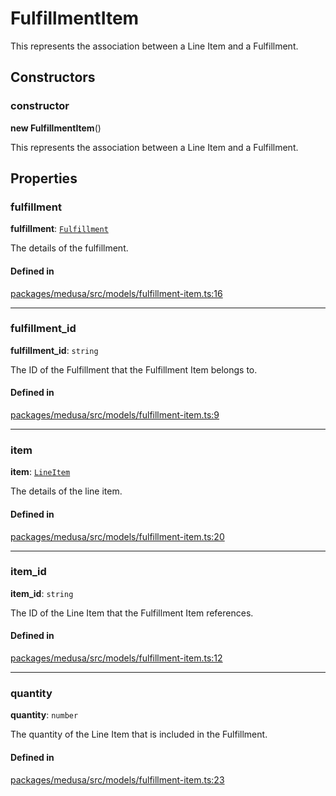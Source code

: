 # FulfillmentItem

This represents the association between a Line Item and a Fulfillment.

## Constructors

### constructor

**new FulfillmentItem**()

This represents the association between a Line Item and a Fulfillment.

## Properties

### fulfillment

 **fulfillment**: [`Fulfillment`](Fulfillment.md)

The details of the fulfillment.

#### Defined in

[packages/medusa/src/models/fulfillment-item.ts:16](https://github.com/medusajs/medusa/blob/e39010127/packages/medusa/src/models/fulfillment-item.ts#L16)

___

### fulfillment\_id

 **fulfillment\_id**: `string`

The ID of the Fulfillment that the Fulfillment Item belongs to.

#### Defined in

[packages/medusa/src/models/fulfillment-item.ts:9](https://github.com/medusajs/medusa/blob/e39010127/packages/medusa/src/models/fulfillment-item.ts#L9)

___

### item

 **item**: [`LineItem`](LineItem.md)

The details of the line item.

#### Defined in

[packages/medusa/src/models/fulfillment-item.ts:20](https://github.com/medusajs/medusa/blob/e39010127/packages/medusa/src/models/fulfillment-item.ts#L20)

___

### item\_id

 **item\_id**: `string`

The ID of the Line Item that the Fulfillment Item references.

#### Defined in

[packages/medusa/src/models/fulfillment-item.ts:12](https://github.com/medusajs/medusa/blob/e39010127/packages/medusa/src/models/fulfillment-item.ts#L12)

___

### quantity

 **quantity**: `number`

The quantity of the Line Item that is included in the Fulfillment.

#### Defined in

[packages/medusa/src/models/fulfillment-item.ts:23](https://github.com/medusajs/medusa/blob/e39010127/packages/medusa/src/models/fulfillment-item.ts#L23)
